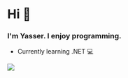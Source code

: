 <h1>Hi 👋</h1>
<h3>I'm Yasser. I enjoy programming.</h3>
<ul>
  <li>Currently learning .NET 💻</li>
</ul>

<img src="https://media.giphy.com/media/YfL4ieDnxgX5W7rvnJ/giphy.gif">
